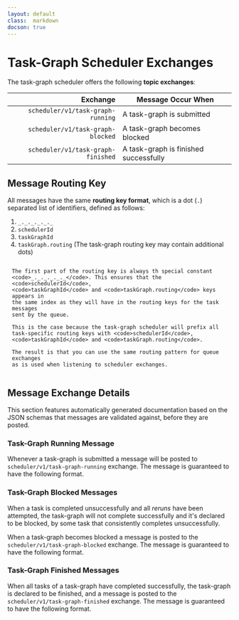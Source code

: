 ```yaml
---
layout: default
class:  markdown
docson: true
---
```


Task-Graph Scheduler Exchanges
==============================

The task-graph scheduler offers the following **topic exchanges**:

  Exchange                            | Message Occur When
  -----------------------------------:|-----------------------------------------
  `scheduler/v1/task-graph-running`   | A task-graph is submitted
  `scheduler/v1/task-graph-blocked`   | A task-graph becomes blocked
  `scheduler/v1/task-graph-finished`  | A task-graph is finished successfully


Message Routing Key
-------------------
All messages have the same **routing key format**, which is a dot (`.`)
separated list of identifiers, defined as follows:

  1. `_._._._._._` <i class="fa fa-asterisk" style="font-size: 80%;vertical-align: 30%; color: #999;"></i>
  2. `schedulerId`
  3. `taskGraphId`
  4. `taskGraph.routing` (The task-graph routing key may contain additional dots)

<div style="display: table;">
  <div style="display: table-cell;">
    <i class="fa fa-asterisk" style="font-size: 100%; padding: 5px; color: #999;"></i>
  </div>
  <div style="display: table-cell;">

    The first part of the routing key is always th special constant
    <code>_._._._._._</code>. This ensures that the <code>schedulerId</code>,
    <code>taskGraphId</code> and <code>taskGraph.routing</code> keys appears in
    the same index as they will have in the routing keys for the task messages
    sent by the queue.

    This is the case because the task-graph scheduler will prefix all
    task-specific routing keys with <code>schedulerId</code>,
    <code>taskGraphId</code> and <code>taskGraph.routing</code>.

    The result is that you can use the same routing pattern for queue exchanges
    as is used when listening to scheduler exchanges.
  </div>
</div>

Message Exchange Details
------------------------
This section features automatically generated documentation based on the JSON
schemas that messages are validated against, before they are posted.

### Task-Graph Running Message
Whenever a task-graph is submitted a message will be posted to
`scheduler/v1/task-graph-running` exchange.
The message is guaranteed to have the following format.

<div data-render-schema="http://schemas.taskcluster.net/scheduler/v1/task-graph-running-message.json">
</div>


### Task-Graph Blocked Messages
When a task is completed unsuccessfully and all _reruns_ have been attempted,
the task-graph will not complete successfully and it's declared to be blocked,
by some task that consistently completes unsuccessfully.

When a task-graph becomes blocked a message is posted to the
`scheduler/v1/task-graph-blocked` exchange. The message is guaranteed to have
the following format.

<div data-render-schema="http://schemas.taskcluster.net/scheduler/v1/task-graph-blocked-message.json">
</div>

### Task-Graph Finished Messages
When all tasks of a task-graph have completed successfully, the task-graph is
declared to be finished, and a message is posted to the
`scheduler/v1/task-graph-finished` exchange.
The message is guaranteed to have the following format.

<div data-render-schema="http://schemas.taskcluster.net/scheduler/v1/task-graph-finished-message.json">
</div>
